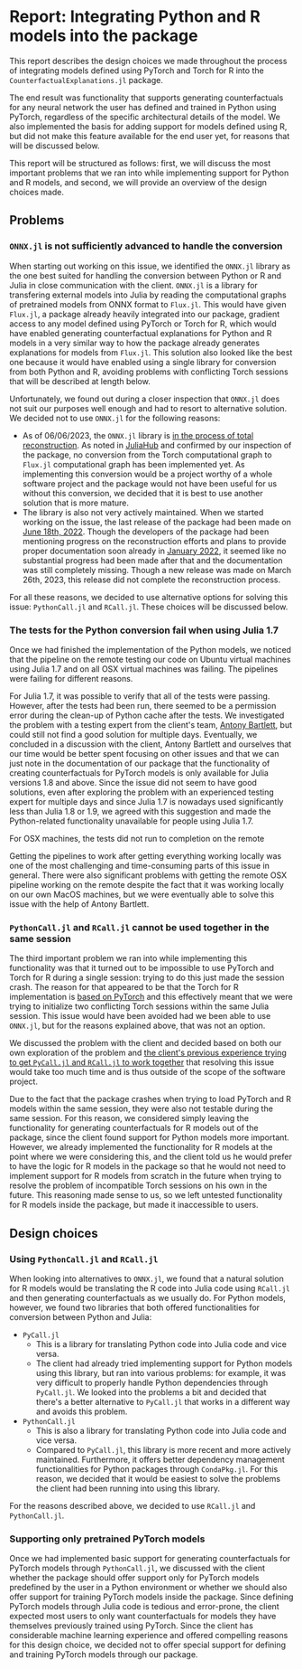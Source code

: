 # Report: Integrating Python and R models into the package

This report describes the design choices we made throughout the process of integrating models defined using PyTorch and Torch for R into the `CounterfactualExplanations.jl` package.

The end result was functionality that supports generating counterfactuals for any neural network the user has defined and trained in Python using PyTorch, regardless of the specific architectural details of the model. We also implemented the basis for adding support for models defined using R, but did not make this feature available for the end user yet, for reasons that will be discussed below.

This report will be structured as follows: first, we will discuss the most important problems that we ran into while implementing support for Python and R models, and second, we will provide an overview of the design choices made.

## Problems

### `ONNX.jl` is not sufficiently advanced to handle the conversion

When starting out working on this issue, we identified the `ONNX.jl` library as the one best suited for handling the conversion between Python or R and Julia in close communication with the client. `ONNX.jl` is a library for transfering external models into Julia by reading the computational graphs of pretrained models from ONNX format to `Flux.jl`. This would have given `Flux.jl`, a package already heavily integrated into our package, gradient access to any model defined using PyTorch or Torch for R, which would have enabled generating counterfactual explanations for Python and R models in a very similar way to how the package already generates explanations for models from `Flux.jl`. This solution also looked like the best one because it would have enabled using a single library for conversion from both Python and R, avoiding problems with conflicting Torch sessions that will be described at length below.

Unfortunately, we found out during a closer inspection that `ONNX.jl` does not suit our purposes well enough and had to resort to alternative solution. We decided not to use `ONNX.jl` for the following reasons:
- As of 06/06/2023, the `ONNX.jl` library is [in the process of total reconstruction](https://github.com/FluxML/ONNX.jl). As noted in [JuliaHub](https://juliahub.com/ui/Packages/ONNX/QUmGg/0.2.4) and confirmed by our inspection of the package, no conversion from the Torch computational graph to `Flux.jl` computational graph has been implemented yet. As implementing this conversion would be a project worthy of a whole software project and the package would not have been useful for us without this conversion, we decided that it is best to use another solution that is more mature.
- The library is also not very actively maintained. When we started working on the issue, the last release of the package had been made on [June 18th, 2022](https://github.com/FluxML/ONNX.jl/releases). Though the developers of the package had been mentioning progress on the reconstruction efforts and plans to provide proper documentation soon already in [January 2022](https://github.com/FluxML/ONNX.jl/issues/60), it seemed like no substantial progress had been made after that and the documentation was still completely missing. Though a new release was made on March 26th, 2023, this release did not complete the reconstruction process.

For all these reasons, we decided to use alternative options for solving this issue: `PythonCall.jl` and `RCall.jl`. These choices will be discussed below.

### The tests for the Python conversion fail when using Julia 1.7

Once we had finished the implementation of the Python models, we noticed that the pipeline on the remote testing our code on Ubuntu virtual machines using Julia 1.7 and on all OSX virtual machines was failing. The pipelines were failing for different reasons.

For Julia 1.7, it was possible to verify that all of the tests were passing. However, after the tests had been run, there seemed to be a permission error during the clean-up of Python cache after the tests. We investigated the problem with a testing expert from the client's team, [Antony Bartlett](https://www.tudelft.nl/ewi/over-de-faculteit/afdelingen/intelligent-systems/multimedia-computing/people/antony-bartlett), but could still not find a good solution for multiple days. Eventually, we concluded in a discussion with the client, Antony Bartlett and ourselves that our time would be better spent focusing on other issues and that we can just note in the documentation of our package that the functionality of creating counterfactuals for PyTorch models is only available for Julia versions 1.8 and above. Since the issue did not seem to have good solutions, even after exploring the problem with an experienced testing expert for multiple days and since Julia 1.7 is nowadays used significantly less than Julia 1.8 or 1.9, we agreed with this suggestion and made the Python-related functionality unavailable for people using Julia 1.7.

For OSX machines, the tests did not run to completion on the remote

Getting the pipelines to work after getting everything working locally was one of the most challenging and time-consuming parts of this issue in general. There were also significant problems with getting the remote OSX pipeline working on the remote despite the fact that it was working locally on our own MacOS machines, but we were eventually able to solve this issue with the help of Antony Bartlett.

### `PythonCall.jl` and `RCall.jl` cannot be used together in the same session

The third important problem we ran into while implementing this functionality was that it turned out to be impossible to use PyTorch and Torch for R during a single session: trying to do this just made the session crash. The reason for that appeared to be that the Torch for R implementation is [based on PyTorch](https://torch.mlverse.org/) and this effectively meant that we were trying to initialize two conflicting Torch sessions within the same Julia session. This issue would have been avoided had we been able to use `ONNX.jl`, but for the reasons explained above, that was not an option.

We discussed the problem with the client and decided based on both our own exploration of the problem and [the client's previous experience trying to get `PyCall.jl` and `RCall.jl` to work together](https://github.com/JuliaTrustworthyAI/CounterfactualExplanations.jl/pull/32) that resolving this issue would take too much time and is thus outside of the scope of the software project.

Due to the fact that the package crashes when trying to load PyTorch and R models within the same session, they were also not testable during the same session. For this reason, we considered simply leaving the functionality for generating counterfactuals for R models out of the package, since the client found support for Python models more important. However, we already implemented the functionality for R models at the point where we were considering this, and the client told us he would prefer to have the logic for R models in the package so that he would not need to implement support for R models from scratch in the future when trying to resolve the problem of incompatible Torch sessions on his own in the future. This reasoning made sense to us, so we left untested functionality for R models inside the package, but made it inaccessible to users.


## Design choices

### Using `PythonCall.jl` and `RCall.jl`

When looking into alternatives to `ONNX.jl`, we found that a natural solution for R models would be translating the R code into Julia code using `RCall.jl` and then generating counterfactuals as we usually do. For Python models, however, we found two libraries that both offered functionalities for conversion between Python and Julia:
- `PyCall.jl`
    - This is a library for translating Python code into Julia code and vice versa.
    - The client had already tried implementing support for Python models using this library, but ran into various problems: for example, it was very difficult to properly handle Python dependencies through `PyCall.jl`. We looked into the problems a bit and decided that there's a better alternative to `PyCall.jl` that works in a different way and avoids this problem.
- `PythonCall.jl`
    - This is also a library for translating Python code into Julia code and vice versa.
    - Compared to `PyCall.jl`, this library is more recent and more actively maintained. Furthermore, it offers better dependency management functionalities for Python packages through `CondaPkg.jl`. For this reason, we decided that it would be easiest to solve the problems the client had been running into using this library.

For the reasons described above, we decided to use `RCall.jl` and `PythonCall.jl`.

### Supporting only pretrained PyTorch models

Once we had implemented basic support for generating counterfactuals for PyTorch models through `PythonCall.jl`, we discussed with the client whether the package should offer support only for PyTorch models predefined by the user in a Python environment or whether we should also offer support for training PyTorch models inside the package. Since defining PyTorch models through Julia code is tedious and error-prone, the client expected most users to only want counterfactuals for models they have themselves previously trained using PyTorch. Since the client has considerable machine learning experience and offered compelling reasons for this design choice, we decided not to offer special support for defining and training PyTorch models through our package.